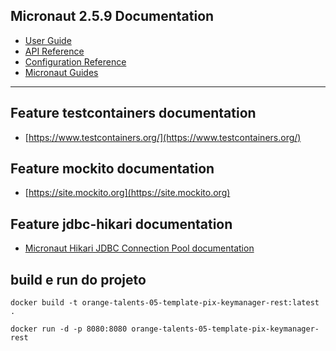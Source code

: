 ## Micronaut 2.5.9 Documentation

- [User Guide](https://docs.micronaut.io/2.5.9/guide/index.html)
- [API Reference](https://docs.micronaut.io/2.5.9/api/index.html)
- [Configuration Reference](https://docs.micronaut.io/2.5.9/guide/configurationreference.html)
- [Micronaut Guides](https://guides.micronaut.io/index.html)
---

## Feature testcontainers documentation

- [https://www.testcontainers.org/](https://www.testcontainers.org/)

## Feature mockito documentation

- [https://site.mockito.org](https://site.mockito.org)

## Feature jdbc-hikari documentation

- [Micronaut Hikari JDBC Connection Pool documentation](https://micronaut-projects.github.io/micronaut-sql/latest/guide/index.html#jdbc)


## build e run do projeto

 ```
 docker build -t orange-talents-05-template-pix-keymanager-rest:latest .  
 ```
 ```
 docker run -d -p 8080:8080 orange-talents-05-template-pix-keymanager-rest  
 ```
